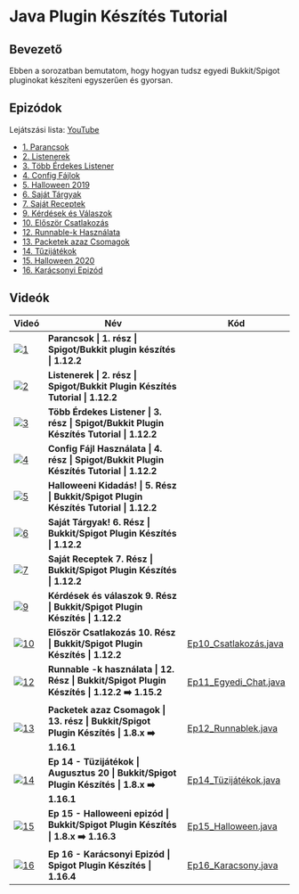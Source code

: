 # Java Plugin Készítés Tutorial

## Bevezető

Ebben a sorozatban bemutatom, hogy hogyan tudsz egyedi Bukkit/Spigot pluginokat készíteni egyszerűen és gyorsan.

## Epizódok

Lejátszási lista: [YouTube](https://www.youtube.com/playlist?list=PLQQLyEsOyJqmFRABUgoJjSwwLluU8VRLI)

- [1. Parancsok](https://youtu.be/xfN4LKUe1Oo)
- [2. Listenerek](https://youtu.be/Qvvt_B2cd3M)
- [3. Több Érdekes Listener](https://youtu.be/18b96CkemP0)
- [4. Config Fájlok](https://youtu.be/EKP6kahGeAI)
- [5. Halloween 2019](https://youtu.be/Wcex_2DmTFg)
- [6. Saját Tárgyak](https://youtu.be/6A7z9qFGpzg)
- [7. Saját Receptek](https://youtu.be/VsZy739GEW4)
- [9. Kérdések és Válaszok](https://youtu.be/MN2hZUxKTeE)
- [10. Először Csatlakozás](https://youtu.be/7pLXa6yQs58)
- [12. Runnable-k Használata](https://youtu.be/4BQ0a8SbNQs)
- [13. Packetek azaz Csomagok](https://youtu.be/jtPm0Fubydc)
- [14. Tűzijátékok](https://youtu.be/bOvZYcl3Xhc)
- [15. Halloween 2020](https://youtu.be/w8o1WcP0OR4)
- [16. Karácsonyi Epizód](https://youtu.be/_Ga5exMpLGw)

## Videók

| Videó | Név | Kód |
|--|--|--|
|[![1](https://img.youtube.com/vi/xfN4LKUe1Oo/mqdefault.jpg)](https://youtu.be/xfN4LKUe1Oo)| **Parancsok \| 1. rész \| Spigot/Bukkit plugin készítés \| 1.12.2**|
|[![2](https://img.youtube.com/vi/Qvvt_B2cd3M/mqdefault.jpg)](https://youtu.be/Qvvt_B2cd3M)|**Listenerek \| 2. rész \| Spigot/Bukkit Plugin Készítés Tutorial \| 1.12.2**| |
|[![3](https://img.youtube.com/vi/18b96CkemP0/mqdefault.jpg)](https://youtu.be/18b96CkemP0)|**Több Érdekes Listener \| 3. rész \| Spigot/Bukkit Plugin Készítés Tutorial \| 1.12.2**| |
|[![4](https://img.youtube.com/vi/EKP6kahGeAI/mqdefault.jpg)](https://youtu.be/EKP6kahGeAI)|**Config Fájl Használata \| 4. rész \| Spigot/Bukkit Plugin Készítés Tutorial \| 1.12.2**| |
|[![5](https://img.youtube.com/vi/Wcex_2DmTFg/mqdefault.jpg)](https://youtu.be/Wcex_2DmTFg)|**Halloweeni Kidadás! \| 5. Rész \| Bukkit/Spigot Plugin Készítés Tutorial \| 1.12.2**| |
|[![6](https://img.youtube.com/vi/6A7z9qFGpzg/mqdefault.jpg)](https://youtu.be/6A7z9qFGpzg)|**Saját Tárgyak! 6. Rész \| Bukkit/Spigot Plugin Készítés \| 1.12.2**| |
|[![7](https://img.youtube.com/vi/VsZy739GEW4/mqdefault.jpg)](https://youtu.be/VsZy739GEW4)|**Saját Receptek 7. Rész \| Bukkit/Spigot Plugin Készítés \| 1.12.2**| |
|[![9](https://img.youtube.com/vi/MN2hZUxKTeE/mqdefault.jpg)](https://youtu.be/MN2hZUxKTeE)|**Kérdések és válaszok 9. Rész \| Bukkit/Spigot Plugin Készítés \| 1.12.2**| |
|[![10](https://img.youtube.com/vi/7pLXa6yQs58/mqdefault.jpg)](https://youtu.be/7pLXa6yQs58)|**Először Csatlakozás 10. Rész \| Bukkit/Spigot Plugin Készítés \| 1.12.2**|[Ep10_Csatlakozás.java](src/me/gobli989/tutorial/Ep10_Csatlakoz%C3%A1s.java)|
|[![12](https://img.youtube.com/vi/4BQ0a8SbNQs/mqdefault.jpg)](https://youtu.be/4BQ0a8SbNQs)|**Runnable -k használata \| 12. Rész \| Bukkit/Spigot Plugin Készítés \| 1.12.2 ➡️ 1.15.2**|[Ep11_Egyedi_Chat.java](src/me/gobli989/tutorial/Ep11_Egyedi_Chat.java)|
|[![13](https://img.youtube.com/vi/jtPm0Fubydc/mqdefault.jpg)](https://youtu.be/jtPm0Fubydc)|**Packetek azaz Csomagok \| 13. rész \| Bukkit/Spigot Plugin Készítés \| 1.8.x ➡️ 1.16.1**|[Ep12_Runnablek.java](src/me/gobli989/tutorial/Ep12_Runnablek.java)|
|[![14](https://img.youtube.com/vi/bOvZYcl3Xhc/mqdefault.jpg)](https://youtu.be/bOvZYcl3Xhc)|**Ep 14 - Tüzijátékok \| Augusztus 20 \| Bukkit/Spigot Plugin Készítés \| 1.8.x ➡️ 1.16.1**|[Ep14_Tüzijátékok.java](src/me/gobli989/tutorial/Ep14_T%C3%BCzij%C3%A1t%C3%A9kok.java)|
|[![15](https://img.youtube.com/vi/w8o1WcP0OR4/mqdefault.jpg)](https://youtu.be/w8o1WcP0OR4)|**Ep 15 - Halloweeni epizód \| Bukkit/Spigot Plugin Készítés \| 1.8.x ➡️ 1.16.3**|[Ep15_Halloween.java](src/me/gobli989/tutorial/Ep15_Halloween.java)|
|[![16](https://i.imgur.com/87ojhqt.jpg)](https://youtu.be/_Ga5exMpLGw)|**Ep 16 - Karácsonyi Epizód \| Spigot Plugin Készítés \| 1.16.4**|[Ep16_Karacsony.java](src/me/gobli989/tutorial/Ep16_Karacsony.java)